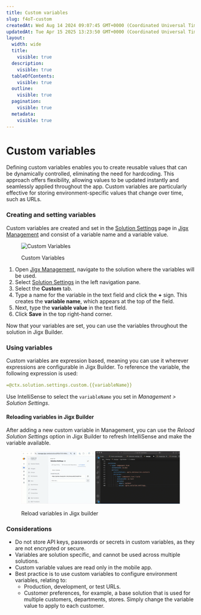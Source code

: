 ```yaml
---
title: Custom variables
slug: f4oT-custom
createdAt: Wed Aug 14 2024 09:07:45 GMT+0000 (Coordinated Universal Time)
updatedAt: Tue Apr 15 2025 13:23:50 GMT+0000 (Coordinated Universal Time)
layout:
  width: wide
  title:
    visible: true
  description:
    visible: true
  tableOfContents:
    visible: true
  outline:
    visible: true
  pagination:
    visible: true
  metadata:
    visible: true
---
```


# Custom variables

Defining custom variables enables you to create reusable values that can be dynamically controlled, eliminating the need for hardcoding. This approach offers flexibility, allowing values to be updated instantly and seamlessly applied throughout the app. Custom variables are particularly effective for storing environment-specific values that change over time, such as URLs.

### Creating and setting variables

Custom variables are created and set in the [Solution Settings](solution-settings.md) page in [Jigx Management](<../../../Administration/Management Overview.md>) and consist of a variable name and a variable value.

<figure><img src="../../../.gitbook/assets/jm-customvariables.gif" alt="Custom Variables"><figcaption><p>Custom Variables</p></figcaption></figure>

1. Open [Jigx Management](<../../../Administration/Management Overview.md>), navigate to the solution where the variables will be used.
2. Select [Solution Settings](solution-settings.md) in the left navigation pane.
3. Select the **Custom** tab.
4. Type a name for the variable in the text field and click the **+** sign. This creates the **variable name**, which appears at the top of the field.
5. Next, type the **variable value** in the text field.
6. Click **Save** in the top right-hand corner.

Now that your variables are set, you can use the variables throughout the solution in Jigx Builder.

### Using variables

Custom variables are expression based, meaning you can use it wherever expressions are configurable in Jigx Builder. To reference the variable, the following expression is used:

```yaml
=@ctx.solution.settings.custom.{{variableName}} 
```

Use IntelliSense to select the `variableName` you set in _Management > Solution Settings_.

#### Reloading variables in Jigx Builder

After adding a new custom variable in Management, you can use the _Reload Solution Settings_ option in Jigx Builder to refresh IntelliSense and make the variable available.

<figure><img src="../../../.gitbook/assets/jm-customvarReload.gif" alt="Reload variables in Jigx builder"><figcaption><p>Reload variables in Jigx builder</p></figcaption></figure>

### Considerations

* Do not store API keys, passwords or secrets in custom variables, as they are not encrypted or secure.
* Variables are solution specific, and cannot be used across multiple solutions.
* Custom variable values are read only in the mobile app.
* Best practice is to use custom variables to configure environment variables, relating to:
  * Production, development, or test URLs.
  * Customer preferences, for example, a base solution that is used for multiple customers, departments, stores. Simply change the variable value to apply to each customer.
